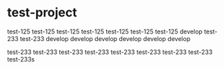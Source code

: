 # test-project

test-125
test-125
test-125
test-125
test-125
test-125
test-125
develop
test-233
test-233
develop
develop
develop
develop
develop
develop

test-233
test-233
test-233
test-233
test-233
test-233
test-233
test-233
test-233s
